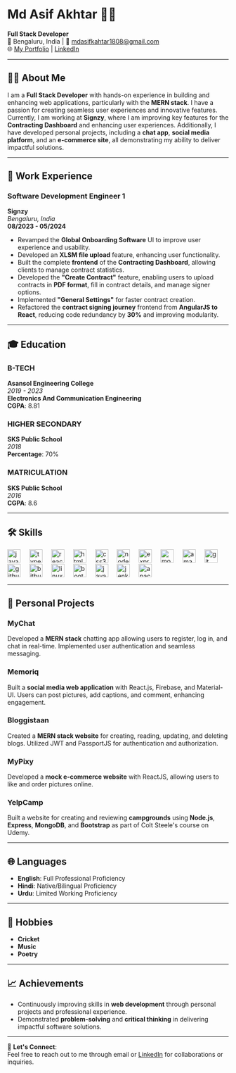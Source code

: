 # Md Asif Akhtar 👨‍💻
**Full Stack Developer**  
📍 Bengaluru, India | 📧 mdasifkahtar1808@gmail.com    
🌐 [My Portfolio](https://myportfolio-asif.web.app/) | [LinkedIn](https://linkedin.com/in/md-asif-akhtar-9b1971247)

---

## 👨‍💻 About Me
I am a **Full Stack Developer** with hands-on experience in building and enhancing web applications, particularly with the **MERN stack**. I have a passion for creating seamless user experiences and innovative features. Currently, I am working at **Signzy**, where I am improving key features for the **Contracting Dashboard** and enhancing user experiences. Additionally, I have developed personal projects, including a **chat app**, **social media platform**, and an **e-commerce site**, all demonstrating my ability to deliver impactful solutions.

---

## 💼 Work Experience

### **Software Development Engineer 1**  
**Signzy**  
_Bengaluru, India_  
**08/2023 - 05/2024**

- Revamped the **Global Onboarding Software** UI to improve user experience and usability.
- Developed an **XLSM file upload** feature, enhancing user functionality.
- Built the complete **frontend** of the **Contracting Dashboard**, allowing clients to manage contract statistics.
- Developed the **"Create Contract"** feature, enabling users to upload contracts in **PDF format**, fill in contract details, and manage signer options.
- Implemented **"General Settings"** for faster contract creation.
- Refactored the **contract signing journey** frontend from **AngularJS to React**, reducing code redundancy by **30%** and improving modularity.

---

## 🎓 Education

### **B-TECH**  
**Asansol Engineering College**  
_2019 - 2023_  
**Electronics And Communication Engineering**  
**CGPA**: 8.81

### **HIGHER SECONDARY**  
**SKS Public School**  
_2018_  
**Percentage**: 70%

### **MATRICULATION**  
**SKS Public School**  
_2016_  
**CGPA**: 8.6

---

## 🛠️ Skills

<div align="left">
  <img src="https://cdn.jsdelivr.net/gh/devicons/devicon/icons/javascript/javascript-original.svg" height="30" alt="javascript logo"  />
  <img width="12" />
  <img src="https://cdn.jsdelivr.net/gh/devicons/devicon/icons/typescript/typescript-original.svg" height="30" alt="typescript logo"  />
  <img width="12" />
  <img src="https://cdn.jsdelivr.net/gh/devicons/devicon/icons/react/react-original.svg" height="30" alt="react logo"  />
  <img width="12" />
  <img src="https://cdn.jsdelivr.net/gh/devicons/devicon/icons/html5/html5-original.svg" height="30" alt="html5 logo"  />
  <img width="12" />
  <img src="https://cdn.jsdelivr.net/gh/devicons/devicon/icons/css3/css3-original.svg" height="30" alt="css3 logo"  />
  <img width="12" />
  <img src="https://cdn.jsdelivr.net/gh/devicons/devicon/icons/nodejs/nodejs-original.svg" height="30" alt="nodejs logo"  />
  <img width="12" />
  <img src="https://cdn.jsdelivr.net/gh/devicons/devicon/icons/express/express-original.svg" height="30" alt="express logo"  />
  <img width="12" />
  <img src="https://cdn.jsdelivr.net/gh/devicons/devicon/icons/mongodb/mongodb-original.svg" height="30" alt="mongodb logo"  />
  <img width="12" />
  <img src="https://cdn.jsdelivr.net/gh/devicons/devicon/icons/amazonwebservices/amazonwebservices-line-wordmark.svg" height="30" alt="amazonwebservices logo"  />
  <img width="12" />
  <img src="https://cdn.jsdelivr.net/gh/devicons/devicon/icons/git/git-original.svg" height="30" alt="git logo"  />
  <img width="12" />
  <img src="https://cdn.jsdelivr.net/gh/devicons/devicon/icons/github/github-original.svg" height="30" alt="github logo"  />
  <img width="12" />
  <img src="https://cdn.jsdelivr.net/gh/devicons/devicon/icons/bitbucket/bitbucket-original.svg" height="30" alt="bitbucket logo"  />
  <img width="12" />
  <img src="https://cdn.jsdelivr.net/gh/devicons/devicon/icons/linux/linux-original.svg" height="30" alt="linux logo"  />
  <img width="12" />
  <img src="https://cdn.jsdelivr.net/gh/devicons/devicon/icons/bootstrap/bootstrap-original.svg" height="30" alt="bootstrap logo"  />
  <img width="12" />
  <img src="https://cdn.jsdelivr.net/gh/devicons/devicon/icons/java/java-original.svg" height="30" alt="java logo"  />
  <img width="12" />
  <img src="https://cdn.jsdelivr.net/gh/devicons/devicon/icons/jenkins/jenkins-line.svg" height="30" alt="jenkins logo"  />
  <img width="12" />
  <img src="https://cdn.jsdelivr.net/gh/devicons/devicon/icons/apachekafka/apachekafka-original.svg" height="30" alt="apachekafka logo"  />
</div>


---

## 🚀 Personal Projects

### **MyChat**  
Developed a **MERN stack** chatting app allowing users to register, log in, and chat in real-time. Implemented user authentication and seamless messaging.

### **Memoriq**  
Built a **social media web application** with React.js, Firebase, and Material-UI. Users can post pictures, add captions, and comment, enhancing engagement.

### **Bloggistaan**  
Created a **MERN stack website** for creating, reading, updating, and deleting blogs. Utilized JWT and PassportJS for authentication and authorization.

### **MyPixy**  
Developed a **mock e-commerce website** with ReactJS, allowing users to like and order pictures online.

### **YelpCamp**  
Built a website for creating and reviewing **campgrounds** using **Node.js**, **Express**, **MongoDB**, and **Bootstrap** as part of Colt Steele's course on Udemy.

---

## 🌐 Languages

- **English**: Full Professional Proficiency
- **Hindi**: Native/Bilingual Proficiency
- **Urdu**: Limited Working Proficiency

---

## 🎯 Hobbies

- **Cricket**
- **Music**
- **Poetry**

---

## 📈 Achievements

- Continuously improving skills in **web development** through personal projects and professional experience.
- Demonstrated **problem-solving** and **critical thinking** in delivering impactful software solutions.

---

🔗 **Let's Connect**:  
Feel free to reach out to me through email or [LinkedIn](https://linkedin.com/in/md-asif-akhtar-9b1971247) for collaborations or inquiries.

